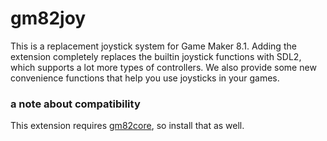 # gm82joy
This is a replacement joystick system for Game Maker 8.1. Adding the extension
completely replaces the builtin joystick functions with SDL2, which supports a
lot more types of controllers. We also provide some new convenience functions
that help you use joysticks in your games.

### a note about compatibility
This extension requires [gm82core](https://github.com/omicronrex/gm82core), so install that as well.
